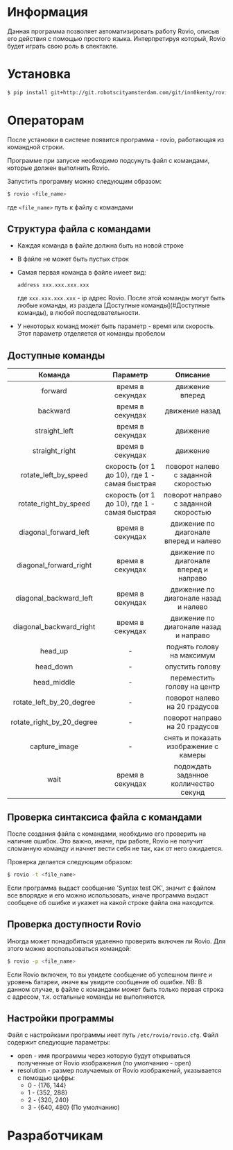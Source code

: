 # Информация

Данная программа позволяет автоматизировать работу Rovio, описыв его
действия с помощью простого языка. Интерпретируя который, Rovio будет играть свою роль в спектакле.

# Установка

```bash
$ pip install git+http://git.robotscityamsterdam.com/git/inn0kenty/rovio.git
```

# Операторам

После установки в системе появится программа - rovio, работающая из командной
строки.

Программе при запуске необходимо подсунуть файл с командами, которые
должен выполнить Rovio.

Запустить программу можно следующим образом:

```bash
$ rovio <file_name>
```

где `<file_name>` путь к файлу с командами

## Структура файла с командами

 - Каждая команда в файле должна быть на новой строке 
 - В файле не может быть пустых строк 
 - Самая первая команда в файле имеет вид:

   ```
   address xxx.xxx.xxx.xxx
   ```

   где `xxx.xxx.xxx.xxx` - ip адрес Rovio. После этой команды могут быть любые
   команды, из раздела [Доступные команды](#Доступные команды), в любой последовательности.
 - У некоторых команд может быть параметр - время или скорость. Этот параметр отделяется от команды пробелом

## Доступные команды

|Команда|Параметр|Описание|
|:-----:|:------:|:------:|
|forward|время в секундах|движение вперед|
|backward|время в секундах|движение назад|
|straight_left|время в секундах|движение|
|straight_right|время в секундах|движение|
|rotate_left_by_speed|скорость (от 1 до 10), где 1 - самая быстрая|поворот налево с заданной скоростью|
|rotate_right_by_speed|скорость (от 1 до 10), где 1 - самая быстрая|поворот направо с заданной скоростью|
|diagonal_forward_left|время в секундах|движение по диагонале вперед и налево|
|diagonal_forward_right|время в секундах|движение по диагонале вперед и направо|
|diagonal_backward_left|время в секундах|движение по диагонале назад и налево|
|diagonal_backward_right|время в секундах|движение по диагонале назад и направо|
|head_up|-|поднять голову на максимум|
|head_down|-|опустить голову|
|head_middle|-|переместить голову на центр|
|rotate_left_by_20_degree|-|поворот налево на 20 градусов|
|rotate_right_by_20_degree|-|поворот направо на 20 градусов|
|capture_image|-|снять и показать изображение с камеры|
|wait|время в секундах|подождать заданное колличество секунд|

## Проверка синтаксиса файла с командами

После создания файла с командами, необхдимо его проверить на наличие ошибок. Это
важно, иначе, при работе, Rovio не получит сломанную команду и начнет вести себя
не так, как от него ожидается.

Проверка делается следующим образом:

```bash
$ rovio -t <file_name>
```

Если программа выдаст сообщение 'Syntax test OK', значит с файлом все впорядке и
его можно использовать, иначе программа выдаст сообщене об ошибке и укажет на
какой строке файла она находится.

## Проверка доступности Rovio

Иногда может понадобиться удаленно проверить включен ли Rovio. Для этого можно
воспользоваться командой:

```bash
$ rovio -p <file_name>
```

Если Rovio включен, то вы увидете сообщение об успешном пинге и уровень
батареи, иначе вы увидите сообщение об ошибке.
NB: В данном случае, в файле с командами может быть только первая строка с
адресом, т.к. остальные команды не выполняются.

## Настройки программы
Файл с настройками программы иеет путь `/etc/rovio/rovio.cfg`. Файл содержит
следующие параметры:
 - open - имя программы через которую будут открываться полученные от Rovio
     изображения (по умолчанию - open)
 - resolution - размер получаемых от Rovio изображений, указывается с помощью
     цифры:
     - 0 - {176, 144}
     - 1 - {352, 288}
     - 2 - {320, 240}
     - 3 - {640, 480} (По умолчанию)


# Разработчикам
